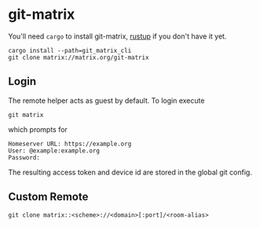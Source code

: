# git-matrix

You'll need `cargo` to install git-matrix, [rustup](https://rustup.sh) if you don't have it yet.

```shell
cargo install --path=git_matrix_cli
git clone matrix://matrix.org/git-matrix
```

## Login

The remote helper acts as guest by default. To login execute

```shell
git matrix
```

which prompts for

```
Homeserver URL: https://example.org
User: @example:example.org
Password:
```

The resulting access token and device id are stored in the global git config.

## Custom Remote

```shell
git clone matrix::<scheme>://<domain>[:port]/<room-alias>
```
